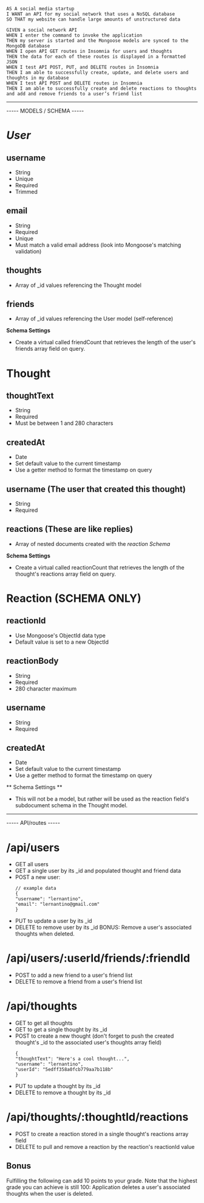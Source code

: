 ```
AS A social media startup
I WANT an API for my social network that uses a NoSQL database
SO THAT my website can handle large amounts of unstructured data

GIVEN a social network API
WHEN I enter the command to invoke the application
THEN my server is started and the Mongoose models are synced to the MongoDB database
WHEN I open API GET routes in Insomnia for users and thoughts
THEN the data for each of these routes is displayed in a formatted JSON
WHEN I test API POST, PUT, and DELETE routes in Insomnia
THEN I am able to successfully create, update, and delete users and thoughts in my database
WHEN I test API POST and DELETE routes in Insomnia
THEN I am able to successfully create and delete reactions to thoughts and add and remove friends to a user’s friend list
```
--------------------------------------------------------------------------------------
----- MODELS / SCHEMA -----
# ***User*** #
## username
- String
- Unique
- Required
- Trimmed
## email
- String
- Required
- Unique
- Must match a valid email address (look into Mongoose's matching validation)
## thoughts
- Array of _id values referencing the Thought model
## friends
- Array of _id values referencing the User model (self-reference)

**Schema Settings**

- Create a virtual called friendCount that retrieves the length of the user's friends array field on query.

# **Thought** #
## thoughtText
- String
- Required
- Must be between 1 and 280 characters
## createdAt
- Date
- Set default value to the current timestamp
- Use a getter method to format the timestamp on query
## username (The user that created this thought)
- String
- Required
## reactions (These are like replies)
- Array of nested documents created with the *reaction Schema*

**Schema Settings**

- Create a virtual called reactionCount that retrieves the length of the thought's reactions array field on query.

# **Reaction** (SCHEMA ONLY) #
## reactionId
- Use Mongoose's ObjectId data type
- Default value is set to a new ObjectId
## reactionBody
- String
- Required
- 280 character maximum
## username
- String
- Required
## createdAt
- Date
- Set default value to the current timestamp
- Use a getter method to format the timestamp on query

** Schema Settings **

- This will not be a model, but rather will be used as the reaction field's subdocument schema in the Thought model.
-----------------------------------------------------------------------------------

----- API/routes -----

# /api/users
- GET all users
- GET a single user by its _id and populated thought and friend data
- POST a new user:
    ```
    // example data
    {
    "username": "lernantino",
    "email": "lernantino@gmail.com"
    }
    ```
- PUT to update a user by its _id
- DELETE to remove user by its _id
BONUS: Remove a user's associated thoughts when deleted.

# /api/users/:userId/friends/:friendId
- POST to add a new friend to a user's friend list
- DELETE to remove a friend from a user's friend list

# /api/thoughts
- GET to get all thoughts
- GET to get a single thought by its _id
- POST to create a new thought (don't forget to push the created thought's _id to the associated user's thoughts array field)
    ```
    {
  "thoughtText": "Here's a cool thought...",
  "username": "lernantino",
  "userId": "5edff358a0fcb779aa7b118b"
    }
    ```
- PUT to update a thought by its _id
- DELETE to remove a thought by its _id

# /api/thoughts/:thoughtId/reactions
- POST to create a reaction stored in a single thought's reactions array field
- DELETE to pull and remove a reaction by the reaction's reactionId value

## Bonus
Fulfilling the following can add 10 points to your grade. Note that the highest grade you can achieve is still 100:
Application deletes a user's associated thoughts when the user is deleted.
